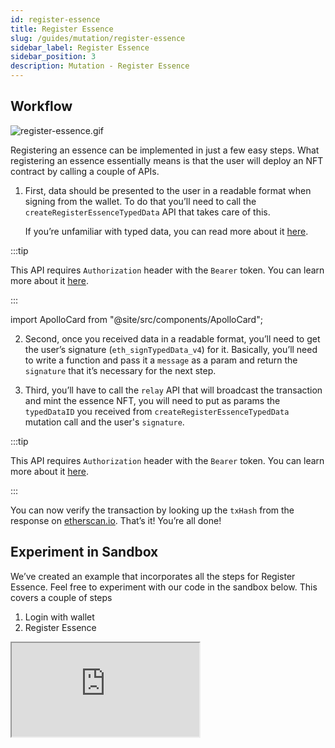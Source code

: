 ```yaml
---
id: register-essence
title: Register Essence
slug: /guides/mutation/register-essence
sidebar_label: Register Essence
sidebar_position: 3
description: Mutation - Register Essence
---
```


## Workflow

![register-essence.gif](/gif/register-essence.gif)

Registering an essence can be implemented in just a few easy steps. What registering an essence essentially means is that the user will deploy an NFT contract by calling a couple of APIs.

1. First, data should be presented to the user in a readable format when signing from the wallet. To do that you’ll need to call the `createRegisterEssenceTypedData` API that takes care of this.

   If you’re unfamiliar with typed data, you can read more about it [here](https://eips.ethereum.org/EIPS/eip-712).

:::tip

This API requires `Authorization` header with the `Bearer` token. You can learn more about it [here](/guides/authentication/user-login).

:::

import ApolloCard from "@site/src/components/ApolloCard";

<ApolloCard queryName="createRegisterEssenceTypedData" />

2. Second, once you received data in a readable format, you’ll need to get the user’s signature (`eth_signTypedData_v4`) for it. Basically, you’ll need to write a function and pass it a `message` as a param and return the `signature` that it’s necessary for the next step.

3. Third, you’ll have to call the `relay` API that will broadcast the transaction and mint the essence NFT, you will need to put as params the `typedDataID` you received from `createRegisterEssenceTypedData` mutation call and the user's `signature`.

:::tip

This API requires `Authorization` header with the `Bearer` token. You can learn more about it [here](/guides/authentication/user-login).

:::

<ApolloCard queryName="relay" />

You can now verify the transaction by looking up the `txHash` from the response on [etherscan.io](http://etherscan.io). That’s it! You’re all done!

## Experiment in Sandbox

We’ve created an example that incorporates all the steps for Register Essence. Feel free to experiment with our code in the sandbox below. This covers a couple of steps

1. Login with wallet
2. Register Essence

<iframe src="https://codesandbox.io/embed/register-essence-kfmjbi?codemirror=1&fontsize=14&hidenavigation=0&theme=dark&runonclick=1&view=split&module=/src/App.tsx"
    title="register-essence"
    allow="accelerometer; ambient-light-sensor; camera; encrypted-media; geolocation; gyroscope; hid; microphone; midi; payment; usb; vr; xr-spatial-tracking"
    sandbox="allow-forms allow-modals allow-popups allow-presentation allow-same-origin allow-scripts"
></iframe>
